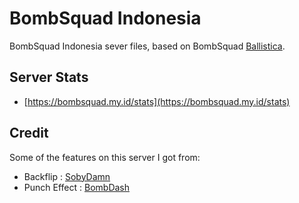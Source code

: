 # BombSquad Indonesia

BombSquad Indonesia sever files, based on BombSquad [Ballistica](https://github.com/efroemling/ballistica).

## Server Stats
- [https://bombsquad.my.id/stats](https://bombsquad.my.id/stats)

## Credit

Some of the features on this server I got from:

- Backflip : [SobyDamn](https://github.com/SobyDamn/BombSquad-Server-Files-OSUM-Server) 
- Punch Effect : [BombDash](https://github.com/BombDash/BombDash-server)